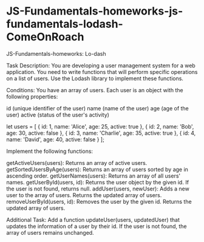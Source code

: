 # JS-Fundamentals-homeworks-js-fundamentals-lodash-ComeOnRoach
JS-Fundamentals-homeworks: Lo-dash

Task Description:
You are developing a user management system for a web application. You need to write functions that will perform specific operations on a list of users. Use the Lodash library to implement these functions.

Conditions:
You have an array of users. Each user is an object with the following properties:

id (unique identifier of the user)
name (name of the user)
age (age of the user)
active (status of the user's activity)

let users = [
  { id: 1, name: 'Alice', age: 25, active: true },
  { id: 2, name: 'Bob', age: 30, active: false },
  { id: 3, name: 'Charlie', age: 35, active: true },
  { id: 4, name: 'David', age: 40, active: false }
];

Implement the following functions:

getActiveUsers(users): Returns an array of active users.
getSortedUsersByAge(users): Returns an array of users sorted by age in ascending order.
getUserNames(users): Returns an array of all users' names.
getUserById(users, id): Returns the user object by the given id. If the user is not found, returns null.
addUser(users, newUser): Adds a new user to the array of users. Returns the updated array of users.
removeUserById(users, id): Removes the user by the given id. Returns the updated array of users.

Additional Task:
Add a function updateUser(users, updatedUser) that updates the information of a user by their id. If the user is not found, the array of users remains unchanged.
